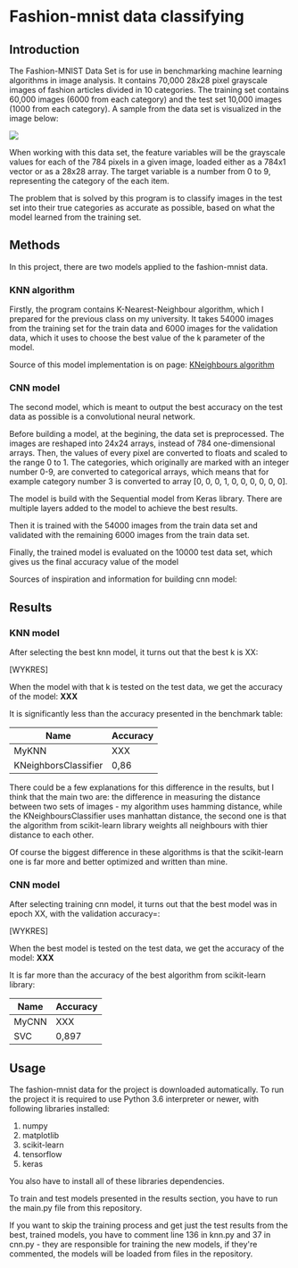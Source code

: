 # Fashion-mnist data classifying
## Introduction
The Fashion-MNIST Data Set is for use in benchmarking machine learning algorithms in image analysis. It contains 70,000 28x28 pixel grayscale images of fashion articles divided in 10 categories. The training set contains 60,000 images (6000 from each category) and the test set 10,000 images (1000 from each category). A sample from the data set is visualized in the image below:

![](https://github.com/zalandoresearch/fashion-mnist/blob/master/doc/img/fashion-mnist-sprite.png)

When working with this data set, the feature variables will be the grayscale values for each of the 784 pixels in a given image, loaded either as a 784x1 vector or as a 28x28 array. The target variable is a number from 0 to 9, representing the category of the each item.

The problem that is solved by this program is to classify images in the test set into their true categories as accurate as possible, based on what the model learned from the training set.
## Methods
In this project, there are two models applied to the fashion-mnist data.

### KNN algorithm

Firstly, the program contains K-Nearest-Neighbour algorithm, which I prepared for the previous class on my university.
It takes 54000 images from the training set for the train data and 6000 images for the validation data, which it uses to choose the best value of the k parameter of the model.

Source of this model implementation is on page: [KNeighbours algorithm](https://www.ii.pwr.edu.pl/~zieba/zad2_msid.pdf)

### CNN model

The second model, which is meant to output the best accuracy on the test data as possible is a convolutional neural network.

Before building a model, at the begining, the data set is preprocessed. The images are reshaped into 24x24 arrays, instead of 784 one-dimensional arrays. Then, the values of every pixel are converted to floats and scaled to the range 0 to 1. 
The categories, which originally are marked with an integer number 0-9, are converted to categorical arrays, which means that for example category number 3 is converted to array [0, 0, 0, 1, 0, 0, 0, 0, 0, 0].

The model is build with the Sequential model from Keras library. There are multiple layers added to the model to achieve the best results. 

Then it is trained with the 54000 images from the train data set and validated with the remaining 6000 images from the train data set.

Finally, the trained model is evaluated on the 10000 test data set, which gives us the final accuracy value of the model

Sources of inspiration and information for building cnn model:

## Results
### KNN model
After selecting the best knn model, it turns out that the best k is XX:

[WYKRES]

When the model with that k is tested on the test data, we get the accuracy of the model: **XXX**

It is significantly less than the accuracy presented in the benchmark table:

| Name | Accuracy |
|------|----------|
| MyKNN | XXX |
| KNeighborsClassifier | 0,86 |

There could be a few explanations for this difference in the results, but I think that the main two are: the difference in measuring the distance between two sets of images - my algorithm uses hamming distance, while the KNeighboursClassifier uses manhattan distance, the second one is that the algorithm from scikit-learn library weights all neighbours with thier distance to each other.

Of course the biggest difference in these algorithms is that the scikit-learn one is far more and better optimized and written than mine.

### CNN model

After selecting training cnn model, it turns out that the best model was in epoch XX, with the validation accuracy=:

[WYKRES]

When the best model is tested on the test data, we get the accuracy of the model: **XXX**

It is far more than the accuracy of the best algorithm from scikit-learn library:

| Name | Accuracy |
|------|----------|
| MyCNN | XXX |
| SVC | 0,897 |


## Usage
The fashion-mnist data for the project is downloaded automatically.
To run the project it is required to use Python 3.6 interpreter or newer, with following libraries installed:
1. numpy
2. matplotlib
3. scikit-learn
4. tensorflow
5. keras

You also have to install all of these libraries dependencies.

To train and test models presented in the results section, you have to run the main.py file from this repository.

If you want to skip the training process and get just the test results from the best, trained models, you have to comment line 136 in knn.py and 37 in cnn.py - they are responsible for training the new models, if they're commented, the models will be loaded from files in the repository.
